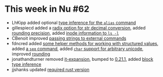 # This week in Nu #62

* LhKipp added optional [type inference for the `alias` command](https://github.com/nushell/nushell/pull/2685)
* gillespiecd added a [radix option for str decimal conversion](https://github.com/nushell/nushell/pull/2696), added [rounding precision](https://github.com/nushell/nushell/pull/2710), added [inode information to `ls -l`](https://github.com/nushell/nushell/pull/2711)
* CBenoit improved [passing strings to external commands](https://github.com/nushell/nushell/pull/2697)
* fdncred added [some helper methods for working with structured values](https://github.com/nushell/nushell/pull/2698), added [a `seq` command](https://github.com/nushell/nushell/pull/2704), added [`char` support for arbitrary unicode](https://github.com/nushell/nushell/pull/2709), improved [rounding](https://github.com/nushell/nushell/pull/2712)
* jonathandturner removed [it-expansion](https://github.com/nushell/nushell/pull/2701), bumped to [0.21.1](https://github.com/nushell/nushell/pull/2702), added [block type inference](https://github.com/nushell/nushell/pull/2706)
* jjshanks updated [required rust version](https://github.com/nushell/nushell/pull/2718)
